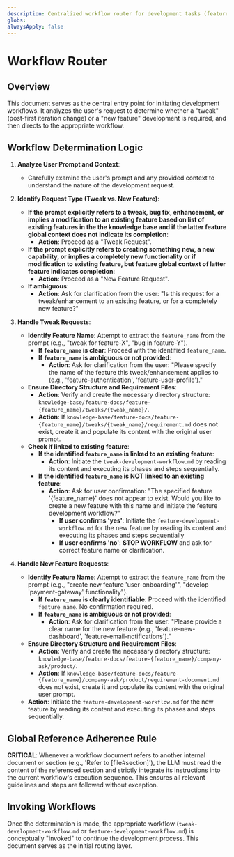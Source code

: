 ```yaml
---
description: Centralized workflow router for development tasks (features and tweaks)
globs:
alwaysApply: false
---
```


# Workflow Router

## Overview
This document serves as the central entry point for initiating development workflows. It analyzes the user's request to determine whether a "tweak" (post-first iteration change) or a "new feature" development is required, and then directs to the appropriate workflow.

## Workflow Determination Logic

1.  **Analyze User Prompt and Context**:
    *   Carefully examine the user's prompt and any provided context to understand the nature of the development request.

2.  **Identify Request Type (Tweak vs. New Feature)**:
    *   **If the prompt explicitly refers to a tweak, bug fix, enhancement, or implies a modification to an existing feature based on list of existing features in the the knowledge base and if the latter feature global context does not indicate its completion**:
        *   **Action**: Proceed as a "Tweak Request".
    *   **If the prompt explicitly refers to creating something new, a new capability, or implies a completely new functionality or if modification to existing feature, but feature global context of latter feature indicates completion**:
        *   **Action**: Proceed as a "New Feature Request".
    *   **If ambiguous**:
        *   **Action**: Ask  for clarification from the user: "Is this request for a tweak/enhancement to an existing feature, or for a completely new feature?"

3.  **Handle Tweak Requests**:
    *   **Identify Feature Name**: Attempt to extract the `feature_name` from the prompt (e.g., "tweak for feature-X", "bug in feature-Y").
        *   **If `feature_name` is clear**: Proceed with the identified `feature_name`.
        *   **If `feature_name` is ambiguous or not provided**:
            *   **Action**: Ask for clarification from the user: "Please specify the name of the feature this tweak/enhancement applies to (e.g., 'feature-authentication', 'feature-user-profile')."
    *   **Ensure Directory Structure and Requirement Files**:
        *   **Action**: Verify and create the necessary directory structure: `knowledge-base/feature-docs/feature-{feature_name}/tweaks/{tweak_name}/`.
        *   **Action**: If `knowledge-base/feature-docs/feature-{feature_name}/tweaks/{tweak_name}/requirement.md` does not exist, create it and populate its content with the original user prompt.
    *   **Check if linked to existing feature**:
        *   **If the identified `feature_name` is linked to an existing feature**:
            *   **Action**: Initiate the `tweak-development-workflow.md` by reading its content and executing its phases and steps sequentially.
        *   **If the identified `feature_name` is NOT linked to an existing feature**:
            *   **Action**: Ask for user confirmation: "The specified feature '{feature_name}' does not appear to exist. Would you like to create a new feature with this name and initiate the feature development workflow?"
                *   **If user confirms 'yes'**: Initiate the `feature-development-workflow.md` for the new feature by reading its content and executing its phases and steps sequentially
                *   **If user confirms 'no'**: **STOP WORKFLOW** and ask for correct feature name or clarification.

4.  **Handle New Feature Requests**:
    *   **Identify Feature Name**: Attempt to extract the `feature_name` from the prompt (e.g., "create new feature 'user-onboarding'", "develop 'payment-gateway' functionality").
        *   **If `feature_name` is clearly identifiable**: Proceed with the identified `feature_name`. No confirmation required.
        *   **If `feature_name` is ambiguous or not provided**:
            *   **Action**: Ask for clarification from the user: "Please provide a clear name for the new feature (e.g., 'feature-new-dashboard', 'feature-email-notifications')."
    *   **Ensure Directory Structure and Requirement Files**:
        *   **Action**: Verify and create the necessary directory structure: `knowledge-base/feature-docs/feature-{feature_name}/company-ask/product/`.
        *   **Action**: If `knowledge-base/feature-docs/feature-{feature_name}/company-ask/product/requirement-document.md` does not exist, create it and populate its content with the original user prompt.
    *   **Action**: Initiate the `feature-development-workflow.md` for the new feature by reading its content and executing its phases and steps sequentially.

## Global Reference Adherence Rule
**CRITICAL**: Whenever a workflow document refers to another internal document or section (e.g., 'Refer to [file#section]'), the LLM must read the content of the referenced section and strictly integrate its instructions into the current workflow's execution sequence. This ensures all relevant guidelines and steps are followed without exception.

## Invoking Workflows
Once the determination is made, the appropriate workflow (`tweak-development-workflow.md` or `feature-development-workflow.md`) is conceptually "invoked" to continue the development process. This document serves as the initial routing layer.
